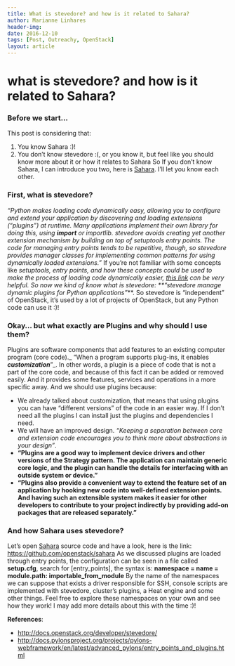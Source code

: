 ```yaml
---
title: What is stevedore? and how is it related to Sahara?
author: Marianne Linhares
header-img:
date: 2016-12-10
tags: [Post, Outreachy, OpenStack]
layout: article
---
```


# what is stevedore? and how is it related to Sahara?

### **Before we start…**

This post is considering that:

  1. You know Sahara :)!
  2. You don’t know stevedore :(, or you know it, but feel like you should know more about it or how it relates to Sahara
So If you don’t know Sahara, I can introduce you two, here is [Sahara](http://docs.openstack.org/developer/sahara/). I’ll let you know each other.

### **First, what is stevedore?**

_“Python makes loading code dynamically easy, allowing you to configure and extend your application by discovering and loading extensions (“plugins”) at runtime. Many applications implement their own library for doing this, using __import__ or importlib. stevedore avoids creating yet another extension mechanism by building on top of setuptools entry points. The code for managing entry points tends to be repetitive, though, so stevedore provides manager classes for implementing common patterns for using dynamically loaded extensions.”_ If you’re not familiar with some concepts like _setuptools, entry points, _and how these concepts could be used to make the process of loading code dynamically easier, [this link](http://docs.pylonsproject.org/projects/pylons-webframework/en/latest/advanced_pylons/entry_points_and_plugins.html) can be very helpful. So now we kind of know what is stevedore: **_“stevedore manage dynamic plugins for Python applications”_**. So stevedore is “independent” of OpenStack, it’s used by a lot of projects of OpenStack, but any Python code can use it :)!

### **Okay… but what exactly are Plugins and why should I use them?**

Plugins are software components that add features to an existing computer program (core code)._ “When a program supports plug-ins, it enables _**_customization_**_”_. In other words, a plugin is a piece of code that is not a part of the core code, and because of this fact it can be added or removed easily. And it provides some features, services and operations in a more specific away. And we should use plugins because:

  * We already talked about customization, that means that using plugins you can have “different versions” of the code in an easier way. If I don’t need all the plugins I can install just the plugins and dependencies I need.
  * We will have an improved design. _“Keeping a separation between core and extension code encourages you to think more about abstractions in your design”_.
  * __“Plugins are a good way to implement device drivers and other versions of the Strategy pattern. The application can maintain generic core logic, and the plugin can handle the details for interfacing with an outside system or device.”__
  * __“Plugins also provide a convenient way to extend the feature set of an application by hooking new code into well-defined extension points. And having such an extensible system makes it easier for other developers to contribute to your project indirectly by providing add-on packages that are released separately.”__ 

### **And how Sahara uses stevedore?**

Let’s open [Sahara](http://docs.openstack.org/developer/sahara/) source code and have a look, here is the link: <https://github.com/openstack/sahara> As we discussed plugins are loaded through entry points, the configuration can be seen in a file called **setup.cfg**, search for [entry_points], the syntax is:  **namespace = name = module.path: importable_from_module** By the name of the namespaces we can suppose that exists a driver responsible for SSH, console scripts are implemented with stevedore, cluster’s plugins, a Heat engine and some other things. Feel free to explore these namespaces on your own and see how they work! I may add more details about this with the time :)!

**References**:

* [http://docs.openstack.org/developer/stevedore/ ](http://docs.openstack.org/developer/stevedore/)
* [http://docs.pylonsproject.org/projects/pylons-webframework/en/latest/advanced_pylons/entry_points_and_plugins.html ](http://docs.pylonsproject.org/projects/pylons-webframework/en/latest/advanced_pylons/entry_points_and_plugins.html)
